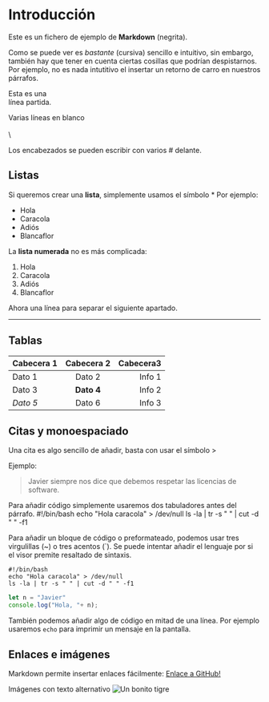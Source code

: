 Introducción
============

Este es un fichero de ejemplo de **Markdown** (negrita).

Como se puede ver es *bastante* (cursiva) sencillo e intuitivo, sin embargo,  
también hay que tener en cuenta ciertas cosillas que podrían
despistarnos.  
Por ejemplo, no es nada intutitivo el insertar un retorno
de carro en nuestros párrafos.

Esta es una  
línea partida.

Varias líneas en blanco
\
\
\

Los encabezados se pueden escribir con varios # delante.


Listas
------

Si queremos crear una **lista**, simplemente usamos el símbolo *
Por ejemplo:
* Hola
* Caracola
* Adiós
* Blancaflor

La **lista numerada** no es más complicada:
1. Hola
2. Caracola
3. Adiós
4. Blancaflor

Ahora una línea para separar el siguiente apartado.

-----------------------------------

Tablas
------


Cabecera 1 | Cabecera 2 | Cabecera3
-----------|:----------:|---------:
Dato 1     | Dato 2     | Info 1
Dato 3     | **Dato 4** | Info 2
*Dato 5*   | Dato 6     | Info 3



Citas y monoespaciado
---------------------

Una cita es algo sencillo de añadir, basta con usar el símbolo >

Ejemplo:
> Javier siempre nos dice que debemos respetar las licencias
> de software.

Para añadir código simplemente usaremos dos tabuladores antes del párrafo.
    #!/bin/bash
    echo "Hola caracola" > /dev/null
    ls -la | tr -s " " | cut -d " " -f1

Para añadir un bloque de código o preformateado, podemos usar tres virgulillas (~) o tres acentos (`). Se puede intentar añadir el lenguaje por si el visor premite resaltado de sintaxis.

~~~shell
#!/bin/bash
echo "Hola caracola" > /dev/null
ls -la | tr -s " " | cut -d " " -f1
~~~

```js
let n = "Javier"
console.log("Hola, "+ n);
```
También podemos añadir algo de código en mitad de una línea. Por ejemplo
usaremos `echo` para imprimir un mensaje en la pantalla.



Enlaces e imágenes
------------------

Markdown permite insertar enlaces fácilmente:
[Enlace a GitHub!](www.github.com)

Imágenes con texto alternativo
![Un bonito tigre](https://wiki.com/Tiger.jpg)



